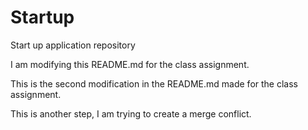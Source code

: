 # Startup
Start up application repository 

I am modifying this README.md for the class assignment.

This is the second modification in the README.md made for the class assignment.

This is another step, I am trying to create a merge conflict. 
